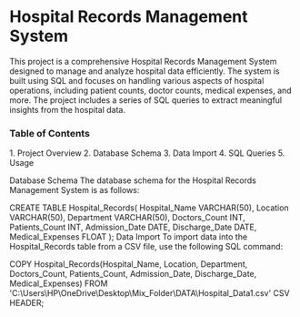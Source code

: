 <h1>Hospital Records Management System</h1>

This project is a comprehensive Hospital Records Management System designed to manage and analyze hospital data efficiently. The system is built using SQL and focuses on handling various aspects of hospital operations, including patient counts, doctor counts, medical expenses, and more. The project includes a series of SQL queries to extract meaningful insights from the hospital data.

<h3>Table of Contents</h3>
1. Project Overview
2. Database Schema
3. Data Import
4. SQL Queries
5. Usage

Database Schema
The database schema for the Hospital Records Management System is as follows:

CREATE TABLE Hospital_Records(
    Hospital_Name VARCHAR(50),
    Location VARCHAR(50),
    Department VARCHAR(50),
    Doctors_Count INT,
    Patients_Count INT,
    Admission_Date DATE,
    Discharge_Date DATE,
    Medical_Expenses FLOAT
);
Data Import
To import data into the Hospital_Records table from a CSV file, use the following SQL command:

COPY Hospital_Records(Hospital_Name, Location, Department, Doctors_Count, Patients_Count, Admission_Date, Discharge_Date, Medical_Expenses)
FROM 'C:\Users\HP\OneDrive\Desktop\Mix_Folder\DATA\Hospital_Data1.csv'
CSV HEADER;
